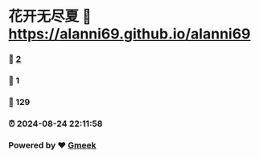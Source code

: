 # 花开无尽夏 :link: https://alanni69.github.io/alanni69 
### :page_facing_up: [2](https://alanni69.github.io/alanni69/tag.html) 
### :speech_balloon: 1 
### :hibiscus: 129 
### :alarm_clock: 2024-08-24 22:11:58 
### Powered by :heart: [Gmeek](https://github.com/Meekdai/Gmeek)
